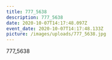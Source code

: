 ```yaml
---
title: 777_5638
description: 777_5638
date: 2020-10-07T14:17:48.097Z
event_date: 2020-10-07T14:17:48.133Z
picture: /images/uploads/777_5638.jpg
---
```

777_5638